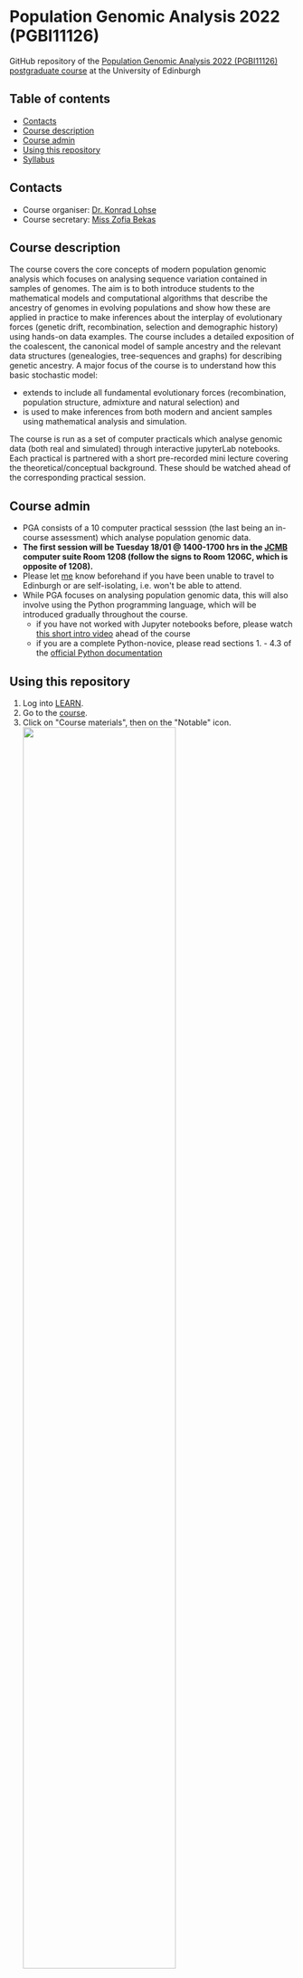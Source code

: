 # Population Genomic Analysis 2022 (PGBI11126)

GitHub repository of the [Population Genomic Analysis 2022 (PGBI11126) postgraduate course](http://www.drps.ed.ac.uk/21-22/dpt/cxpgbi11126.htm) at the University of Edinburgh 

Table of contents
-----------------

- [Contacts](https://github.com/LohseLab/PGA_course_2022_DEV/blob/main/README.md#contacts)
- [Course description](https://github.com/LohseLab/PGA_course_2022_DEV/blob/main/README.md#course-description)
- [Course admin](https://github.com/LohseLab/PGA_course_2022_DEV/blob/main/README.md#course-admin)
- [Using this repository](https://github.com/LohseLab/PGA_course_2022_DEV/blob/main/README.md#using-this-repository)
- [Syllabus](https://github.com/LohseLab/PGA_course_2022_DEV/blob/main/README.md#syllabus)

Contacts
--------

- Course organiser: [Dr. Konrad Lohse](mailto:konrad.lohse@ed.ac.uk?subject=[PGA2022])
- Course secretary: [Miss Zofia Bekas](mailto:zofia.bekas@ed.ac.uk?subject=[PGA2022])

Course description
------------------

The course covers the core concepts of modern population genomic analysis which focuses on analysing sequence variation contained in samples of genomes. The aim is to both introduce students to the mathematical models and computational algorithms that describe the ancestry of genomes in evolving populations and show how these are applied in practice to make inferences about the interplay of evolutionary forces (genetic drift, recombination, selection and demographic history) using hands-on data examples. 
The course includes a detailed exposition of the coalescent, the canonical model of sample ancestry and the relevant data structures (genealogies, tree-sequences and graphs) for describing genetic ancestry. A major focus of the course is to understand how this basic stochastic model: 

- extends to include all fundamental evolutionary forces (recombination, population structure, admixture and natural selection) and
- is used to make inferences from both modern and ancient samples using mathematical analysis and simulation.

The course is run as a set of computer practicals which analyse genomic data (both real and simulated) through interactive jupyterLab notebooks. 
Each practical is partnered with a short pre-recorded mini lecture covering the theoretical/conceptual background. 
These should be watched ahead of the corresponding practical session.

Course admin
------------

- PGA consists of a 10 computer practical sesssion (the last being an in-course assessment) which analyse population genomic data.
- **The first session will be Tuesday 18/01 @ 1400-1700 hrs in the [JCMB](https://goo.gl/maps/mYi8YMzKHiA1U9ceA) computer suite Room 1208 (follow the signs to Room 1206C, which is opposite of 1208).**
- Please let [me](mailto:konrad.lohse@ed.ac.uk?subject=[PGA2022]) know beforehand if you have been unable to travel to Edinburgh or are self-isolating, i.e. won't be able to attend.
- While PGA focuses on analysing population genomic data, this will also involve using the Python programming language, which will be introduced gradually throughout the course.
  - if you have not worked with Jupyter notebooks before, please watch [this short intro video](https://www.youtube.com/watch?v=A5YyoCKxEOU) ahead of the course
  - if you are a complete Python-novice, please read sections 1. - 4.3 of the [official Python documentation](https://docs.python.org/3.6/tutorial/)

Using this repository
---------------------
1. Log into [LEARN](https://www.learn.ed.ac.uk/).
2. Go to the [course](https://www.learn.ed.ac.uk/webapps/blackboard/execute/modulepage/view?course_id=_85577_1&cmp_tab_id=_420952_1).  
3. Click on "Course materials", then on the "Notable" icon. <img src="https://user-images.githubusercontent.com/167909/149776450-46ad0b2e-6e64-42b2-87dd-f82875226222.png" width="75%" height="75%">
4. Select the "Chemistry Notebook" from the dropdown menu and click "Start". <img src="https://user-images.githubusercontent.com/167909/149776788-33ba14a5-f22d-4306-82c6-3dbc1e95ff75.png" width="75%" height="75%">
5. Click on `+GitRepo` to bring up the menu to clone this repository. <img src="https://user-images.githubusercontent.com/167909/149777473-e7578276-4f99-44d4-8a68-9ddf06decd43.png" width="75%" height="75%">
6. For this you must enter the following information: <img src="https://user-images.githubusercontent.com/167909/149777230-b3c42388-bd5f-4aaa-96fc-033f90601826.png" width="75%" height="75%">  
  - **Git Repository URL**: `https://github.com/LohseLab/PGA_course_2022`
  - **Branch**: `main` 
7. You can now use the Jupyter file browser to navigate to the notebooks you want to execute.

Syllabus
--------
- `P_01`
  - coalescent simulation and relevant data structures.
  - run and analyse coalescent simulations with `msprime` and `tskit`.
  - understand how the variance of the coalescent depends on the two major axis of sampling: number of loci and number of individuals (Felsenstein 2004).
  - understand why it is natural (and helpful) to treat mutations separately from ancestry.
- `P_02`
  - understand why coalescent simulations are useful to gain intuition about population level processes.
  - appreciate that the site frequency spectrum (SFS) is a fundamental summary of sequence variation and understand how it relates to genealogical branch lengths.
  - understand that summary statistics are the currency for comparing real data to idealized models of population processes/history and that such comparisons can be done either via analytic results or simulations.
  - know how coalescent simulations are used in approximate likelihood inference.
- `P_03`
  - ARGs and treesequences: how are they constructed and how do they differ?
  - appreciate that not all recombination events are detectable
  - understand the difference between map and physical length of a sequence
  - know that the span of trees along the genome is a random variable and that nodes are shared between many trees.
  - understand that the duality between branch lengths and popgen measures extends to correlated trees.
- `P_04`
  - gain familiarity with common bioinformatic file formats (FASTA, BED, VCF)
  - understand how (population) genomic data can be represented through these file formats.
  - know that the analysis of variation data often requires additional simplifications and/or re-classification of the data
  - use common Python libraries to parse, intersect, interrogate, and visualize population genomic data
  - understand that due to background selection, genetic diversity in the genome is strongly correlated with functional constraint
- `P_05`
  - how does positive selection act to favour a beneficial mutation?
  - understand the role of drift/randomness on allele ferquency trajectories and fixation probability
  - understand the effect of positive selection on linked neutral variation
  - understand how `sweepfinder` works using simulation data
  - be able to perform a Selective sweep scan on real data
- `P_06`
  - how to estimate differentiation between populations/species using 𝑑𝑥𝑦, 𝑑𝑛𝑒𝑡 and 𝐹𝑠𝑡 and understand how these summary statistics are defined and related to each other.
  - be able to use coalescent theory to relate estimates of divergence and differentiation obtained from whole genome data to models of equilibrium population structure and non-equilibrium population history.
  - be able to define outliers of differentiation in a genome scan.
  - be able to simulate sequence data under models of population structure and compare these to real data. 
- `P_07` - `P_09`
  - Applying the knowledge you gained from this course to novel, real-world datasets.
  - TBA
  
